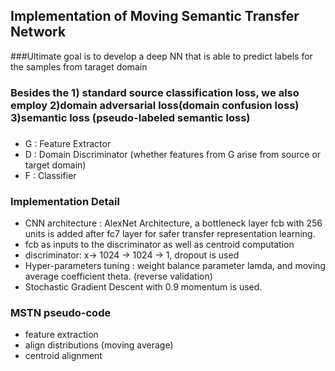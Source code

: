 ## Implementation of Moving Semantic Transfer Network

###Ultimate goal is to  develop a deep NN  that is able to predict labels for the  samples from taraget domain 

### Besides the 1) standard source classification loss, we also employ 2)domain adversarial loss(domain confusion loss)  3)semantic loss (pseudo-labeled semantic loss)
###
- G :  Feature Extractor
- D : Domain Discriminator (whether features from G arise from source  or  target domain) 
- F : Classifier  
### Implementation Detail
- CNN architecture :  AlexNet Architecture, a bottleneck layer fcb with  256 units is added after fc7 layer  for  safer  transfer representation  learning.
- fcb as inputs to the  discriminator  as well as centroid  computation
- discriminator: x-> 1024 -> 1024 -> 1, dropout is used 
- Hyper-parameters tuning : weight balance parameter lamda, and moving average coefficient theta. (reverse  validation) 
- Stochastic Gradient Descent  with 0.9 momentum is used. 

### MSTN pseudo-code 
- feature extraction
- align distributions (moving  average) 
- centroid alignment  
